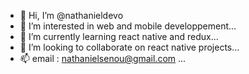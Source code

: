 - 👋 Hi, I’m @nathanieldevo
- 👀 I’m interested in web and mobile developpement...
- 🌱 I’m currently learning react native and redux...
- 💞️ I’m looking to collaborate on react native projects...
- 📫 email : nathanielsenou@gmail.com ...

<!---
nathanieldevo/nathanieldevo is a ✨ special ✨ repository because its `README.md` (this file) appears on your GitHub profile.
You can click the Preview link to take a look at your changes.
--->
